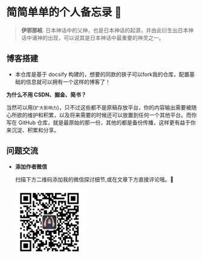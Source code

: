 # 简简单单的个人备忘录 💨

> **伊邪那岐**. 日本神话中的父神，也是日本神话的起源，并由此衍生出日本神话中诸神的出现，可以说其是日本神话中最重要的神灵之一。

## 博客搭建
- 本仓库是基于 docsify 构建的，想要的同款的铁子可以fork我的仓库，配置基础的信息就可以拥有一个这样的博客了！

**为什么不用 CSDN、掘金、简书？**

当然可以用(`扩大影响力`)，只不过这些都不是原稿存放平台，你的内容输出需要被随心所欲的维护和积累，以及将来需要的时候还可以放置到任何一个其他平台。而你写在 GitHub 仓库，就是最原始的那一份，其他的都是备份传播，这样更有益于你来沉淀、积累和分享。

## 问题交流

- **添加作者微信**
  
    扫描下方二维码添加我的微信探讨细节,或在文章下方直接评论哦。💬

    <img src="./docs/assets/img/wechat.png" alt="wechat" width="180" height="180"/>